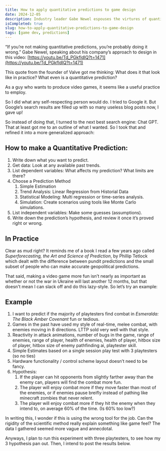 ```yaml
---
title: How to apply quantitative predictions to game design
date: 2024-12-05
description: Industry leader Gabe Newel espouses the virtures of quantitative predictions, but how does that work in practice?
isCompleted: true
slug: how-to-apply-quantitative-predictions-to-game-design
tags: [game dev, predictions]
---
```


“If you’re not making quantitative predictions, you’re probably doing it wrong.” Gabe Newel, speaking about his company’s approach to design in this video: [https://youtu.be/Td_PGkfIdIQ?t=1471](https://youtu.be/Td_PGkfIdIQ?t=1471)

This quote from the founder of Valve got me thinking: What does it that look like in practice? What even is a quantitative prediction?

As a guy who wants to produce video games, it seems like a useful practice to employ.

So I did what any self-respecting person would do. I tried to Google it. But Google’s search results are filled up with so many useless blog posts now, I gave up!

So instead of doing that, I turned to the next best search engine: Chat GPT. That at least got me to an outline of what I wanted. So I took that and refined it into a more generalized approach:

## How to make a Quantitative Prediction:

1. Write down what you want to predict.
2. Get data: Look at any available past trends.
3. List dependent variables: What affects my prediction? What limits are there?
4. Choose a Prediction Method
   1. Simple Estimation
   2. Trend Analysis: Linear Regression from Historial Data
   3. Statistical Modeling: Multi regression or time-series analysis.
   4. Simulation: Create scenarios using tools like Monte Carlo simulations.
5. List independent variables: Make some guesses (assumptions).
6. Write down the prediction’s hypothesis, and review it once it’s proved right or wrong.

## In Practice

Clear as mud right? It reminds me of a book I read a few years ago called _Superforecasting, the Art and Science of Prediction_, by Phillip Tetlock which dealt with the difference between pundit predictions and the small subset of people who can make accurate geopolitical predictions.

That said, making a video game more fun isn’t nearly as important as whether or not the war in Ukraine will last another 12 months, but that doesn't mean I can slack off and do this lazy-style. So let’s try an example:

## Example

1. I want to predict if the majority of playtesters find combat in _Esmeralda: The Black Amber Covenant_ fun or tedious.
2. Games in the past have used my style of real-time, melee combat, with enemies moving in 8 directions. LTTP sold very well with that style.
3. Reactivity in attack animations, number of bugs in the game, range of enemies, range of player, health of enemies, health of player, hitbox size of player, hitbox size of enemy pathfinding ai, playtester skill.
4. Simple Estimates based on a single session play test with 3 playtesters (so no ties)
5. Hardware functionality / control scheme layout doesn’t need to be fancy.
6. Hypothesis:
   1. If the player can hit opponents from slightly farther away than the enemy can, players will find the combat more fun.
   2. The player will enjoy combat more if they move faster than most of the enemies, or if enemies pause breifly instead of pathing like minecraft zombies that never relent.
   3. The player will enjoy combat more if they hit the enemy when they intend to, on average 60% of the time. (Is 60% too low?)

In writing this, I wonder if this is using the wrong tool for the job. Can the rigidity of the scientific method really explain something like game feel? The data I gathered seemed more vague and annecdotal.

Anyways, I plan to run this experiment with three playtesters, to see how my 3 hypothesis pan out. Then, I intend to post the results below.
